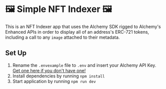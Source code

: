 # 🖼️ Simple NFT Indexer 🖼️

This is an NFT Indexer app that uses the Alchemy SDK rigged to Alchemy's Enhanced APIs in order to display all of an address's ERC-721 tokens, including a call to any `image` attached to their metadata.

## Set Up

1. Rename the `.envexample` file to `.env` and insert your Alchemy API Key. [Get one here if you don't have one!](http://alchemy.com)
2. Install dependencies by running `npm install`
3. Start application by running `npm run dev`
